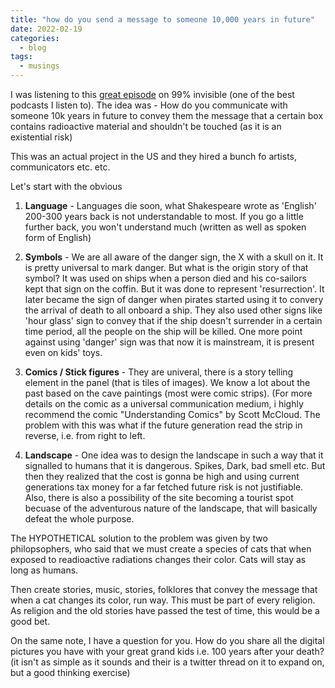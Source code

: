 ```yaml
---
title: "how do you send a message to someone 10,000 years in future"
date: 2022-02-19
categories:
  - blog
tags:
  - musings
---
```

I was listening to this [great episode](https://open.spotify.com/episode/7mVTuravUk3IJb1eMri3az?si=TPNYF0MKSFub-sqTLYKPEA) on 99% invisible (one of the best podcasts I listen to).
The idea was - 
How do you communicate with someone 10k years in future to convey them the message that a certain box contains radioactive material and shouldn't be touched (as it is an existential risk)

This was an actual project in the US and they hired a bunch fo artists, communicators etc. etc.

Let's start with the obvious

1. **Language** - Languages die soon, what Shakespeare wrote as 'English' 200-300 years back is not understandable to most. If you go a little further back, you won't understand much (written as well as spoken form of English)

2. **Symbols** - We are all aware of the danger sign, the X with a skull on it. It is pretty universal to mark danger. But what is the origin story of that symbol? It was used on ships when a person died and his co-sailors kept that sign on the coffin. But it was done to represent 'resurrection'. It later became the sign of danger when pirates started using it to convery the arrival of death to all onboard a ship. They also used other signs like 'hour glass' sign to convey that if the ship doesn't surrender in a certain time period, all the people on the ship will be killed. One more point against using 'danger' sign was that now it is mainstream, it is present even on kids' toys.

3. **Comics / Stick figures** - They are univeral, there is a story telling element in the panel (that is tiles of images). We know a lot about the past based on the cave paintings (most were comic strips). (For more details on the comic as a universal communication medium, i highly recommend the comic "Understanding Comics" by Scott McCloud. The problem with this was what if the future generation read the strip in reverse, i.e. from right to left. 

4. **Landscape** - One idea was to design the landscape in such a way that it signalled to humans that it is dangerous. Spikes, Dark, bad smell etc. But then they realized that the cost is gonna be high and using current generations tax money for a far fetched future risk is not justifiable. Also, there is also a possibility of the site becoming a tourist spot becuase of the adventurous nature of the landscape, that will basically defeat the whole purpose.

The HYPOTHETICAL solution to the problem was given by two philopsophers, who said that we must create a species of cats that when exposed to readioactive radiations changes their color. Cats will stay as long as humans.

Then create stories, music, stories, folklores that convey the message that when a cat changes its color, run way. This must be part of every religion. As religion and the old stories have passed the test of time, this would be a good bet.


On the same note, I have a question for you.
How do you share all the digital pictures you have with your great grand kids i.e. 100 years after your death? 
(it isn't as simple as it sounds and their is a twitter thread on it to expand on, but a good thinking exercise)